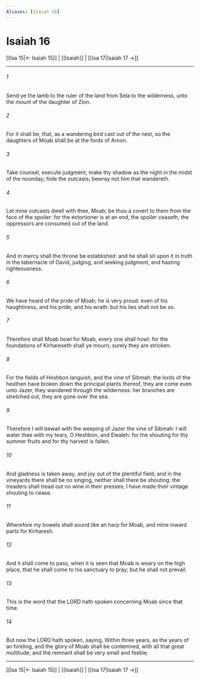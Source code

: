 ```yaml
---
Aliases: [Isaiah 16]
---
```

# Isaiah 16

[[Isa 15|← Isaiah 15]] | [[Isaiah]] | [[Isa 17|Isaiah 17 →]]
***



###### 1 
Send ye the lamb to the ruler of the land from Sela to the wilderness, unto the mount of the daughter of Zion. 

###### 2 
For it shall be, that, as a wandering bird cast out of the nest, so the daughters of Moab shall be at the fords of Arnon. 

###### 3 
Take counsel, execute judgment; make thy shadow as the night in the midst of the noonday; hide the outcasts; bewray not him that wandereth. 

###### 4 
Let mine outcasts dwell with thee, Moab; be thou a covert to them from the face of the spoiler: for the extortioner is at an end, the spoiler ceaseth, the oppressors are consumed out of the land. 

###### 5 
And in mercy shall the throne be established: and he shall sit upon it in truth in the tabernacle of David, judging, and seeking judgment, and hasting righteousness. 

###### 6 
We have heard of the pride of Moab; he is very proud: even of his haughtiness, and his pride, and his wrath: but his lies shall not be so. 

###### 7 
Therefore shall Moab howl for Moab, every one shall howl: for the foundations of Kirhareseth shall ye mourn; surely they are stricken. 

###### 8 
For the fields of Heshbon languish, and the vine of Sibmah: the lords of the heathen have broken down the principal plants thereof, they are come even unto Jazer, they wandered through the wilderness: her branches are stretched out, they are gone over the sea. 

###### 9 
Therefore I will bewail with the weeping of Jazer the vine of Sibmah: I will water thee with my tears, O Heshbon, and Elealeh: for the shouting for thy summer fruits and for thy harvest is fallen. 

###### 10 
And gladness is taken away, and joy out of the plentiful field; and in the vineyards there shall be no singing, neither shall there be shouting: the treaders shall tread out no wine in their presses; I have made their vintage shouting to cease. 

###### 11 
Wherefore my bowels shall sound like an harp for Moab, and mine inward parts for Kirharesh. 

###### 12 
And it shall come to pass, when it is seen that Moab is weary on the high place, that he shall come to his sanctuary to pray; but he shall not prevail. 

###### 13 
This is the word that the LORD hath spoken concerning Moab since that time. 

###### 14 
But now the LORD hath spoken, saying, Within three years, as the years of an hireling, and the glory of Moab shall be contemned, with all that great multitude; and the remnant shall be very small and feeble.

***
[[Isa 15|← Isaiah 15]] | [[Isaiah]] | [[Isa 17|Isaiah 17 →]]

